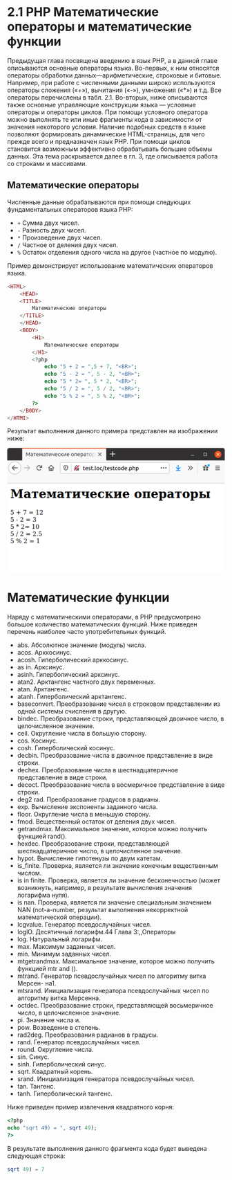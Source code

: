 # 2.1 PHP Математические операторы и математические функции

Предыдущая глава посвящена введению в язык РНР, а в данной главе описываются основные операторы языка. Во-первых, к ним относятся операторы обработки данных—арифметические, строковые и битовые. Например, при работе с численными данными широко используются операторы сложения («+»), вычитания («-»), умножения («*») и т.д. Все операторы перечислены в табл. 2.1.
Во-вторых, ниже описываются также основные управляющие конструкции языка — условные операторы и операторы циклов. При помощи условного оператора можно выполнять те или иные фрагменты кода в зависимости от значения некоторого условия. Наличие подобных средств в языке позволяют формировать динамические HTML-страницы, для чего прежде всего и предназначен язык РНР. При помощи циклов становится возможным эффективно обрабатывать большие объемы данных. Эта тема раскрывается далее в гл. 3, где описывается работа со строками и массивами.

## Математические операторы

Численные данные обрабатываются при помощи следующих 
фундаментальных операторов языка РНР:

* `+`      Сумма двух чисел.
* `-`       Разность двух чисел.
* `*`       Произведение двух чисел.
* `/`      Частное от деления двух чисел.
* `%`      Остаток отделения одного числа на другое (частное по модулю).

Пример демонстрирует использование математических операторов 
языка.

```php
<HTML>
    <HEAD>
    <TITLE>
        Математические операторы
    </TITLE>
    </HEAD>
    <BODY>
        <H1>
            Математические операторы
        </H1>
        <?php
            echo "5 + 2 = ",5 + 7, "<BR>"; 
            echo "5 - 2 = ", 5 - 2, "<BR>";
            echo "5 * 2= ", 5 * 2, "<BR>";
            echo "5 / 2 = ", 5 / 2, "<BR>";
            echo "5 % 2 = ", 5 % 2, "<BR>";
        ?>
    </B0DY>
</HTMI>
```

Результат выполнения данного примера представлен на изображении ниже:

![php математические операторы](images/math_operatos_src1.png)


# Математические функции


Наряду с математическими операторами, в РНР предусмотрено большое 
количество математических функций. Ниже приведен перечень наиболее часто
употребительных функций.

* abs. Абсолютное значение (модуль) числа.
* acos. Арккосинус.
* acosh. Гиперболический арккосинус.
* as in. Арксинус.
* asinh. Гиперболический арксинус.
* atan2. Арктангенс частного двух переменных.
* atan. Арктангенс.
* atanh. Гиперболический арктангенс.
* baseconvert. Преобразование чисел в строковом представлении из одной
системы счисления в другую.
* bindec. Преобразование строки, представляющей двоичное число, в 
целочисленное значение.
* ceil. Округление числа в большую сторону.
* cos. Косинус.
* cosh. Гиперболический косинус.
* decbin. Преобразование числа в двоичное представление в виде строки.
* dechex. Преобразование числа в шестнадцатеричное представление в виде
cтроки.
* decoct. Преобразование числа в восмеричное представление в виде строки.
* deg2 rad. Преобразование градусов в радианы.
* ехр. Вычисление экспоненты заданного числа.
* floor. Округление числа в меньшую сторону.
* fmod. Вещественный остаток от деления двух чисел.
* getrandmax. Максимальное значение, которое можно получить функцией
rand().
* hexdec. Преобразование строки, представляющей шестнадцатеричное
число, в целочисленное значение.
* hypot. Вычисление гипотенузы по двум катетам.
* is_finite. Проверка, является ли значение конечным вещественным
числом.
* is in finite. Проверка, является ли значение бесконечностью (может
возникнуть, например, в результате вычисления значения логарифма
нуля).
* is nan. Проверка, является ли значение специальным значением NAN
(not-a-number, результат выполнения некорректной математической 
операции).
* lcgvalue. Генератор псевдослучайных чисел.
* loglO. Десятичный логарифм.44
Глава 3:,,Операторы
* log. Натуральный логарифм.
* max. Максимум заданных чисел.
* min. Минимум заданных чисел.
* mtgetrandmax. Максимальное значение, которое можно получить 
функцией mtr and ().
* mtrand. Генератор псевдослучайных чисел по алгоритму витка Мерсен-
на1.
* mtsrand. Инициализация генератора псевдослучайных чисел по 
алгоритму витка Мерсенна.
* octdec. Преобразование строки, представляющей восьмеричное число,
в целочисленное значение.
* pi. Значение числа и.
* pow. Возведение в степень.
* rad2deg. Преобразования радианов в градусы.
* rand. Генератор псевдослучайных чисел.
* round. Округление числа.
* sin. Синус.
* sinh. Гиперболический синус.
* sqrt. Квадратный корень.
* srand. Инициализация генератора псевдослучайных чисел.
* tan. Тангенс.
* tanh. Гиперболический тангенс.

Ниже приведен пример извлечения квадратного корня:

```php
<?рhp
echo "sqrt 49) = ", sqrt 49);
?>
```

В результате выполнения данного фрагмента кода будет выведена 
следующая строка:

```php
sqrt 49) = 7
```
